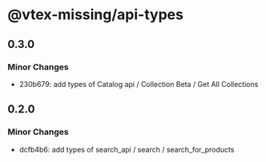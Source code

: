 # @vtex-missing/api-types

## 0.3.0

### Minor Changes

- 230b679: add types of Catalog api / Collection Beta / Get All Collections

## 0.2.0

### Minor Changes

- dcfb4b6: add types of search_api / search / search_for_products
